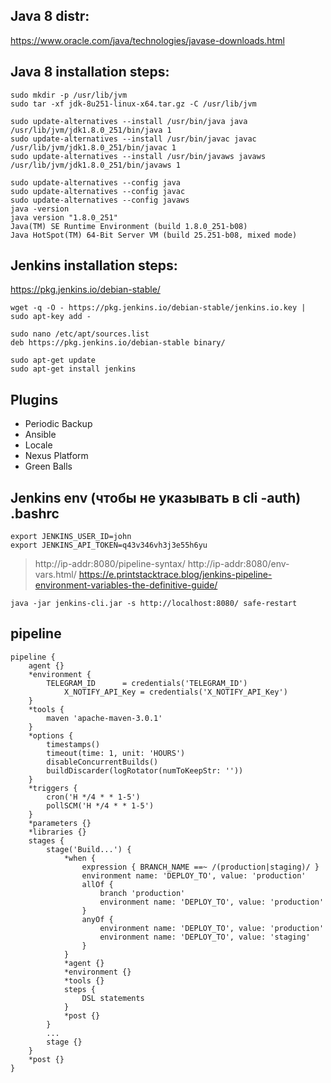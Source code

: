 ## Java 8 distr:
https://www.oracle.com/java/technologies/javase-downloads.html

## Java 8 installation steps:
```
sudo mkdir -p /usr/lib/jvm
sudo tar -xf jdk-8u251-linux-x64.tar.gz -C /usr/lib/jvm

sudo update-alternatives --install /usr/bin/java java /usr/lib/jvm/jdk1.8.0_251/bin/java 1
sudo update-alternatives --install /usr/bin/javac javac /usr/lib/jvm/jdk1.8.0_251/bin/javac 1
sudo update-alternatives --install /usr/bin/javaws javaws /usr/lib/jvm/jdk1.8.0_251/bin/javaws 1

sudo update-alternatives --config java
sudo update-alternatives --config javac
sudo update-alternatives --config javaws
java -version
java version "1.8.0_251"
Java(TM) SE Runtime Environment (build 1.8.0_251-b08)
Java HotSpot(TM) 64-Bit Server VM (build 25.251-b08, mixed mode)
```
## Jenkins installation steps:
https://pkg.jenkins.io/debian-stable/
```
wget -q -O - https://pkg.jenkins.io/debian-stable/jenkins.io.key | sudo apt-key add -

sudo nano /etc/apt/sources.list
deb https://pkg.jenkins.io/debian-stable binary/

sudo apt-get update
sudo apt-get install jenkins
```
## Plugins
* Periodic Backup
* Ansible
* Locale
* Nexus Platform
* Green Balls

## Jenkins env (чтобы не указывать в cli -auth) .bashrc
```
export JENKINS_USER_ID=john
export JENKINS_API_TOKEN=q43v346vh3j3e55h6yu
```
> http://ip-addr:8080/pipeline-syntax/
> http://ip-addr:8080/env-vars.html/
> https://e.printstacktrace.blog/jenkins-pipeline-environment-variables-the-definitive-guide/
```
java -jar jenkins-cli.jar -s http://localhost:8080/ safe-restart
```
## pipeline
```
pipeline {
	agent {}
	*environment {
		TELEGRAM_ID      = credentials('TELEGRAM_ID')
        	X_NOTIFY_API_Key = credentials('X_NOTIFY_API_Key')
	}
	*tools {
		maven 'apache-maven-3.0.1'
	}
	*options {
		timestamps()
		timeout(time: 1, unit: 'HOURS')
		disableConcurrentBuilds()
		buildDiscarder(logRotator(numToKeepStr: ''))
	}
	*triggers {
		cron('H */4 * * 1-5')
		pollSCM('H */4 * * 1-5')
	}
	*parameters {}
	*libraries {}
	stages {
		stage('Build...') {
			*when {
				expression { BRANCH_NAME ==~ /(production|staging)/ }
				environment name: 'DEPLOY_TO', value: 'production'
				allOf {
				    branch 'production'
				    environment name: 'DEPLOY_TO', value: 'production'
				}
				anyOf {
				    environment name: 'DEPLOY_TO', value: 'production'
				    environment name: 'DEPLOY_TO', value: 'staging'
				}				
			}
			*agent {}
			*environment {}
			*tools {}
			steps {
				DSL statements
			}
			*post {}
		}
		...
		stage {}
	}
	*post {}
}
```
